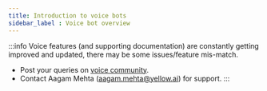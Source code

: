 ```yaml
---
title: Introduction to voice bots 
sidebar_label : Voice bot overview 
---
```



:::info
Voice features (and supporting documentation) are constantly getting improved and updated, there may be some issues/feature mis-match. 
- Post your queries on [voice community](https://community.yellow.ai/c/voice/31).
- Contact Aagam Mehta (aagam.mehta@yellow.ai) for support.
:::
  
  

